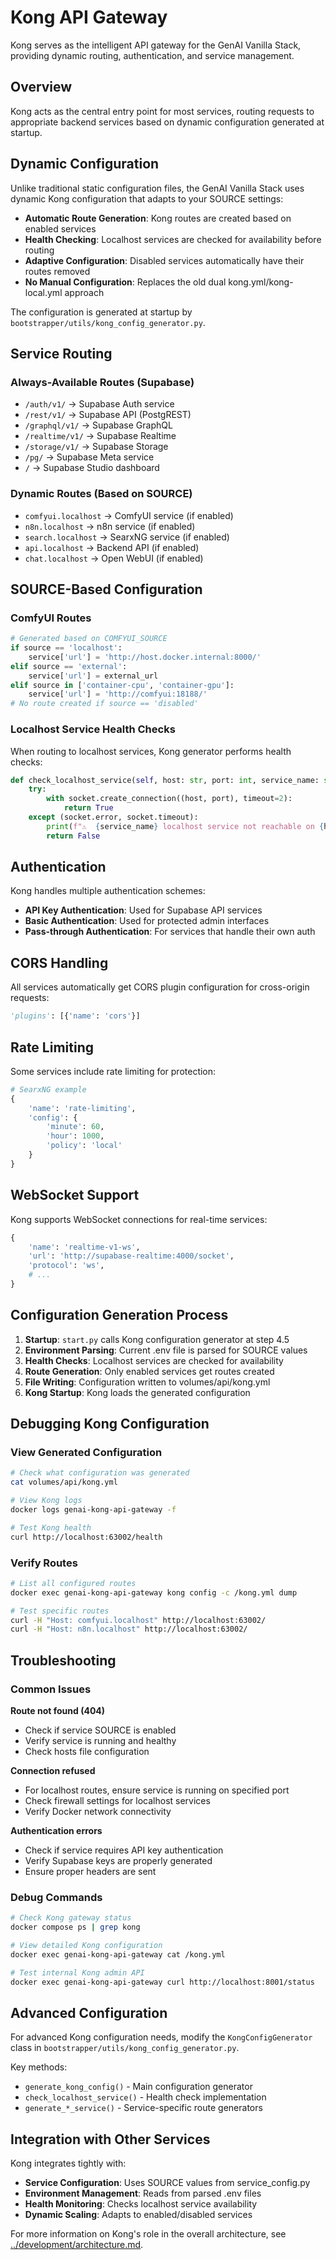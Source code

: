 # Kong API Gateway

Kong serves as the intelligent API gateway for the GenAI Vanilla Stack, providing dynamic routing, authentication, and service management.

## Overview

Kong acts as the central entry point for most services, routing requests to appropriate backend services based on dynamic configuration generated at startup.

## Dynamic Configuration

Unlike traditional static configuration files, the GenAI Vanilla Stack uses dynamic Kong configuration that adapts to your SOURCE settings:

- **Automatic Route Generation**: Kong routes are created based on enabled services
- **Health Checking**: Localhost services are checked for availability before routing
- **Adaptive Configuration**: Disabled services automatically have their routes removed
- **No Manual Configuration**: Replaces the old dual kong.yml/kong-local.yml approach

The configuration is generated at startup by `bootstrapper/utils/kong_config_generator.py`.

## Service Routing

### Always-Available Routes (Supabase)
- `/auth/v1/` → Supabase Auth service
- `/rest/v1/` → Supabase API (PostgREST)
- `/graphql/v1/` → Supabase GraphQL
- `/realtime/v1/` → Supabase Realtime
- `/storage/v1/` → Supabase Storage
- `/pg/` → Supabase Meta service
- `/` → Supabase Studio dashboard

### Dynamic Routes (Based on SOURCE)
- `comfyui.localhost` → ComfyUI service (if enabled)
- `n8n.localhost` → n8n service (if enabled)
- `search.localhost` → SearxNG service (if enabled)
- `api.localhost` → Backend API (if enabled)
- `chat.localhost` → Open WebUI (if enabled)

## SOURCE-Based Configuration

### ComfyUI Routes
```python
# Generated based on COMFYUI_SOURCE
if source == 'localhost':
    service['url'] = 'http://host.docker.internal:8000/'
elif source == 'external':
    service['url'] = external_url
elif source in ['container-cpu', 'container-gpu']:
    service['url'] = 'http://comfyui:18188/'
# No route created if source == 'disabled'
```

### Localhost Service Health Checks
When routing to localhost services, Kong generator performs health checks:

```python
def check_localhost_service(self, host: str, port: int, service_name: str) -> bool:
    try:
        with socket.create_connection((host, port), timeout=2):
            return True
    except (socket.error, socket.timeout):
        print(f"⚠️  {service_name} localhost service not reachable on {host}:{port}")
        return False
```

## Authentication

Kong handles multiple authentication schemes:

- **API Key Authentication**: Used for Supabase API services
- **Basic Authentication**: Used for protected admin interfaces
- **Pass-through Authentication**: For services that handle their own auth

## CORS Handling

All services automatically get CORS plugin configuration for cross-origin requests:

```python
'plugins': [{'name': 'cors'}]
```

## Rate Limiting

Some services include rate limiting for protection:

```python
# SearxNG example
{
    'name': 'rate-limiting',
    'config': {
        'minute': 60,
        'hour': 1000,
        'policy': 'local'
    }
}
```

## WebSocket Support

Kong supports WebSocket connections for real-time services:

```python
{
    'name': 'realtime-v1-ws',
    'url': 'http://supabase-realtime:4000/socket',
    'protocol': 'ws',
    # ...
}
```

## Configuration Generation Process

1. **Startup**: `start.py` calls Kong configuration generator at step 4.5
2. **Environment Parsing**: Current .env file is parsed for SOURCE values
3. **Health Checks**: Localhost services are checked for availability  
4. **Route Generation**: Only enabled services get routes created
5. **File Writing**: Configuration written to volumes/api/kong.yml
6. **Kong Startup**: Kong loads the generated configuration

## Debugging Kong Configuration

### View Generated Configuration
```bash
# Check what configuration was generated
cat volumes/api/kong.yml

# View Kong logs
docker logs genai-kong-api-gateway -f

# Test Kong health
curl http://localhost:63002/health
```

### Verify Routes
```bash
# List all configured routes
docker exec genai-kong-api-gateway kong config -c /kong.yml dump

# Test specific routes
curl -H "Host: comfyui.localhost" http://localhost:63002/
curl -H "Host: n8n.localhost" http://localhost:63002/
```

## Troubleshooting

### Common Issues

**Route not found (404)**
- Check if service SOURCE is enabled
- Verify service is running and healthy
- Check hosts file configuration

**Connection refused**
- For localhost routes, ensure service is running on specified port
- Check firewall settings for localhost services
- Verify Docker network connectivity

**Authentication errors**
- Check if service requires API key authentication
- Verify Supabase keys are properly generated
- Ensure proper headers are sent

### Debug Commands
```bash
# Check Kong gateway status
docker compose ps | grep kong

# View detailed Kong configuration
docker exec genai-kong-api-gateway cat /kong.yml

# Test internal Kong admin API
docker exec genai-kong-api-gateway curl http://localhost:8001/status
```

## Advanced Configuration

For advanced Kong configuration needs, modify the `KongConfigGenerator` class in `bootstrapper/utils/kong_config_generator.py`.

Key methods:
- `generate_kong_config()` - Main configuration generator
- `check_localhost_service()` - Health check implementation
- `generate_*_service()` - Service-specific route generators

## Integration with Other Services

Kong integrates tightly with:
- **Service Configuration**: Uses SOURCE values from service_config.py
- **Environment Management**: Reads from parsed .env files
- **Health Monitoring**: Checks localhost service availability
- **Dynamic Scaling**: Adapts to enabled/disabled services

For more information on Kong's role in the overall architecture, see [../development/architecture.md](../development/architecture.md).